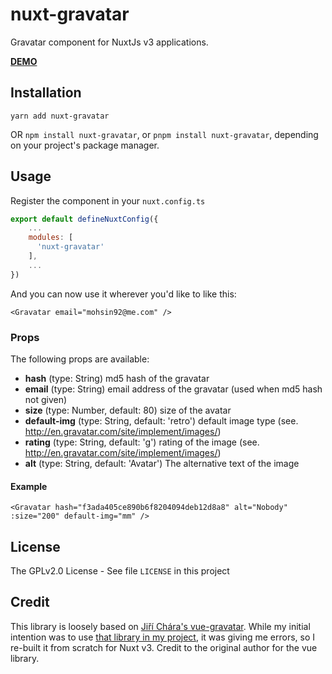 # nuxt-gravatar

Gravatar component for NuxtJs v3 applications.

**[DEMO](https://imoz.in)**


## Installation

```
yarn add nuxt-gravatar
```
OR `npm install nuxt-gravatar`, or `pnpm install nuxt-gravatar`, depending on your project's package manager.

## Usage

Register the component in your `nuxt.config.ts`

```js
export default defineNuxtConfig({
    ...
    modules: [
      'nuxt-gravatar'
    ],
    ...
})
```

And you can now use it wherever you'd like to like this:

```vue
<Gravatar email="mohsin92@me.com" />
```

### Props

The following props are available:

* **hash** (type: String) md5 hash of the gravatar
* **email** (type: String) email address of the gravatar (used when md5 hash not given)
* **size** (type: Number, default: 80) size of the avatar
* **default-img** (type: String, default: 'retro') default image type (see. http://en.gravatar.com/site/implement/images/)
* **rating** (type: String, default: 'g') rating of the image (see. http://en.gravatar.com/site/implement/images/)
* **alt** (type: String, default: 'Avatar') The alternative text of the image

#### Example

```vue
<Gravatar hash="f3ada405ce890b6f8204094deb12d8a8" alt="Nobody" :size="200" default-img="mm" />
```

## License

The GPLv2.0 License - See file `LICENSE` in this project

## Credit

This library is loosely based on [Jiří Chára's vue-gravatar](https://github.com/JiriChara/vue-gravatar). While my initial intention was to use [that library in my project](https://github.com/mohsin/iMoz-Web/commit/0716e292b617c3bd80b740a48f7d30ab11bf9356), it was giving me errors, so I re-built it from scratch for Nuxt v3. Credit to the original author for the vue library.
